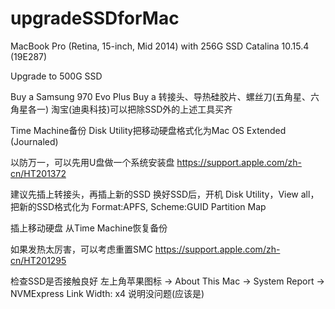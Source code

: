 # upgradeSSDforMac

MacBook Pro (Retina, 15-inch, Mid 2014) with 256G SSD 
Catalina 10.15.4 (19E287) 

Upgrade to 500G SSD 

Buy a Samsung 970 Evo Plus 
Buy a 转接头、导热硅胶片、螺丝刀(五角星、六角星各一) 
淘宝(迪奥科技)可以把除SSD外的上述工具买齐 

Time Machine备份 
Disk Utility把移动硬盘格式化为Mac OS Extended (Journaled) 

以防万一，可以先用U盘做一个系统安装盘 
https://support.apple.com/zh-cn/HT201372 

建议先插上转接头，再插上新的SSD 
换好SSD后，开机 
Disk Utility，View all，把新的SSD格式化为 
Format:APFS, Scheme:GUID Partition Map 

插上移动硬盘 
从Time Machine恢复备份 

如果发热太厉害，可以考虑重置SMC 
https://support.apple.com/zh-cn/HT201295 

检查SSD是否接触良好 
左上角苹果图标 -> About This Mac -> System Report -> NVMExpress 
Link Width:	x4 说明没问题(应该是) 
